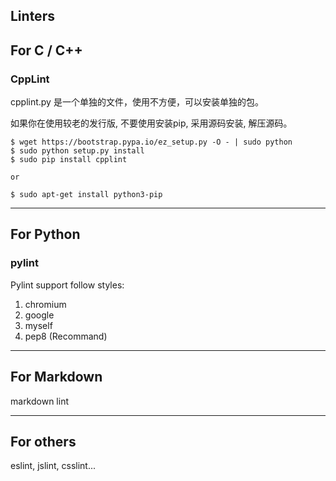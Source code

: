 Linters
------

## For C / C++
### CppLint

cpplint.py 是一个单独的文件，使用不方便，可以安装单独的包。

如果你在使用较老的发行版, 不要使用安装pip, 采用源码安装, 解压源码。

```
$ wget https://bootstrap.pypa.io/ez_setup.py -O - | sudo python
$ sudo python setup.py install
$ sudo pip install cpplint

or

$ sudo apt-get install python3-pip
```
------

## For Python

### pylint

Pylint support follow styles:

1. chromium
2. google
3. myself
4. pep8 (Recommand)

------

## For Markdown

markdown lint

------

## For others

eslint, jslint, csslint...
